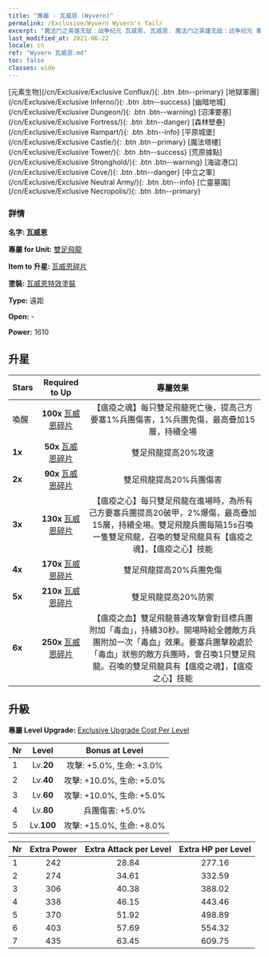 ```yaml
---
title: "專屬 - 瓦威恩 (Wyvern)"
permalink: /Exclusive/Wyvern Wyvern's Tail/
excerpt: "魔法门之英雄无敌：战争纪元 瓦威恩. 瓦威恩. 魔法门之英雄无敌：战争纪元 專屬 瓦威恩. 雙足飛龍 專屬."
last_modified_at: 2021-06-22
locale: cn
ref: "Wyvern 瓦威恩.md"
toc: false
classes: wide
---
```

 [元素生物](/cn/Exclusive/Exclusive Conflux/){: .btn .btn--primary} [地獄軍團](/cn/Exclusive/Exclusive Inferno/){: .btn .btn--success} [幽暗地城](/cn/Exclusive/Exclusive Dungeon/){: .btn .btn--warning} [沼澤要塞](/cn/Exclusive/Exclusive Fortress/){: .btn .btn--danger} [森林壁壘](/cn/Exclusive/Exclusive Rampart/){: .btn .btn--info} [平原城堡](/cn/Exclusive/Exclusive Castle/){: .btn .btn--primary} [魔法塔樓](/cn/Exclusive/Exclusive Tower/){: .btn .btn--success} [荒原據點](/cn/Exclusive/Exclusive Stronghold/){: .btn .btn--warning} [海盜港口](/cn/Exclusive/Exclusive Cove/){: .btn .btn--danger} [中立之軍](/cn/Exclusive/Exclusive Neutral Army/){: .btn .btn--info} [亡靈墓園](/cn/Exclusive/Exclusive Necropolis/){: .btn .btn--primary} 

### 詳情
 **名字: 瓦威恩** 

 **專屬 for Unit:** [雙足飛龍](/cn/units/Wyvern/) 

 **Item to 升星:** [瓦威恩碎片](/cn/Items/con_996/)

 **塗裝:** [瓦威恩特效塗裝](/cn/Items/con_664/)

 **Type:** 遠距

 **Open:** -

 **Power:** 1610

## 升星

  |     Stars    |  Required to Up | 專屬效果 |
  |:-------------|:---------------:|:---------------:|
  |  喚醒  | **100x** [瓦威恩碎片](/cn/Items/con_996/) | 【瘟疫之魂】每只雙足飛龍死亡後，提高己方要塞1%兵團傷害，1%兵團免傷，最高疊加15層，持續全場 |
  | **1x** <i class="fas fa-star"/> | **50x** [瓦威恩碎片](/cn/Items/con_996/) | 雙足飛龍提高20%攻速 |
  | **2x** <i class="fas fa-star"/> | **90x** [瓦威恩碎片](/cn/Items/con_996/) | 雙足飛龍提高20%兵團傷害 |
  | **3x** <i class="fas fa-star"/> | **130x** [瓦威恩碎片](/cn/Items/con_996/) | 【瘟疫之心】每只雙足飛龍在進場時，為所有己方要塞兵團提高20破甲，2%爆傷，最高疊加15層，持續全場。雙足飛龍兵團每隔15s召喚一隻雙足飛龍，召喚的雙足飛龍具有【瘟疫之魂】，【瘟疫之心】技能 |
  | **4x** <i class="fas fa-star"/> | **170x** [瓦威恩碎片](/cn/Items/con_996/) | 雙足飛龍提高20%兵團免傷 |
  | **5x** <i class="fas fa-star"/> | **210x** [瓦威恩碎片](/cn/Items/con_996/) | 雙足飛龍提高20%防禦 |
  | **6x** <i class="fas fa-star"/> | **250x** [瓦威恩碎片](/cn/Items/con_996/) | 【瘟疫之血】雙足飛龍普通攻擊會對目標兵團附加「毒血」，持續30秒。開場時給全體敵方兵團附加一次「毒血」效果。要塞兵團擊殺處於「毒血」狀態的敵方兵團時，會召喚1只雙足飛龍。召喚的雙足飛龍具有【瘟疫之魂】，【瘟疫之心】技能 |


## 升級
 **專屬 Level Upgrade:** [Exclusive Upgrade Cost Per Level](/Exclusive/ExclusiveUpgradeCostPerLevel/)

  |  Nr  |   Level  | Bonus at Level |
  |:-----|:--------:|:--------------:|
  | 1 | Lv.**20** | 攻擊: +5.0%, 生命: +3.0% |
  | 2 | Lv.**40** | 攻擊: +10.0%, 生命: +5.0% |
  | 3 | Lv.**60** | 攻擊: +10.0%, 生命: +5.0% |
  | 4 | Lv.**80** | 兵團傷害: +5.0% |
  | 5 | Lv.**100** | 攻擊: +15.0%, 生命: +8.0% |


  |  Nr  |  Extra Power | Extra Attack per Level | Extra HP per Level |
  |:-----|:--------:|:--------:|:--------:|
  | 1 | 242 | 28.84 | 277.16 |
  | 2 | 274 | 34.61 | 332.59 |
  | 3 | 306 | 40.38 | 388.02 |
  | 4 | 338 | 46.15 | 443.46 |
  | 5 | 370 | 51.92 | 498.89 |
  | 6 | 403 | 57.69 | 554.32 |
  | 7 | 435 | 63.45 | 609.75 |


